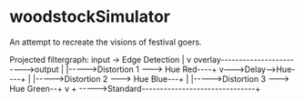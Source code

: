 # woodstockSimulator
An attempt to recreate the visions of festival goers.

Projected filtergraph:
input -> Edge Detection
|         v                                   overlay------------------------>output
|         |----->Distortion 1 ---> Hue Red----+          v--->Delay-->Hue----+
|         |----->Distortion 2 ---> Hue Blue---+
|         |----->Distortion 3 ---> Hue Green--+
v                                             +
 ----->Standard-------------------------------+
